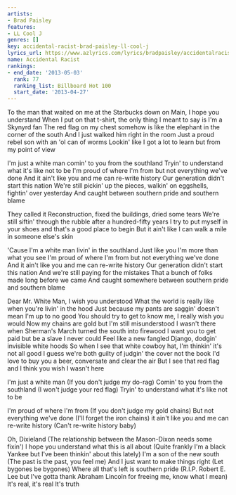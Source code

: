 ```yaml
---
artists:
- Brad Paisley
features:
- LL Cool J
genres: []
key: accidental-racist-brad-paisley-ll-cool-j
lyrics_url: https://www.azlyrics.com/lyrics/bradpaisley/accidentalracist.html
name: Accidental Racist
rankings:
- end_date: '2013-05-03'
  rank: 77
  ranking_list: Billboard Hot 100
  start_date: '2013-04-27'
---
```


To the man that waited on me at the Starbucks down on Main, I hope you understand
When I put on that t-shirt, the only thing I meant to say is I'm a Skynyrd fan
The red flag on my chest somehow is like the elephant in the corner of the south
And I just walked him right in the room
Just a proud rebel son with an 'ol can of worms
Lookin' like I got a lot to learn but from my point of view

I'm just a white man comin' to you from the southland
Tryin' to understand what it's like not to be
I'm proud of where I'm from but not everything we've done
And it ain't like you and me can re-write history
Our generation didn't start this nation
We're still pickin' up the pieces, walkin' on eggshells, fightin' over yesterday
And caught between southern pride and southern blame

They called it Reconstruction, fixed the buildings, dried some tears
We're still siftin' through the rubble after a hundred-fifty years
I try to put myself in your shoes and that's a good place to begin
But it ain't like I can walk a mile in someone else's skin

'Cause I'm a white man livin' in the southland
Just like you I'm more than what you see
I'm proud of where I'm from but not everything we've done
And it ain't like you and me can re-write history
Our generation didn't start this nation
And we're still paying for the mistakes
That a bunch of folks made long before we came
And caught somewhere between southern pride and southern blame

Dear Mr. White Man, I wish you understood
What the world is really like when you're livin' in the hood
Just because my pants are saggin' doesn't mean I'm up to no good
You should try to get to know me, I really wish you would
Now my chains are gold but I'm still misunderstood
I wasn't there when Sherman's March turned the south into firewood
I want you to get paid but be a slave I never could
Feel like a new fangled Django, dodgin' invisible white hoods
So when I see that white cowboy hat, I'm thinkin' it's not all good
I guess we're both guilty of judgin' the cover not the book
I'd love to buy you a beer, conversate and clear the air
But I see that red flag and I think you wish I wasn't here

I'm just a white man
(If you don't judge my do-rag)
Comin' to you from the southland
(I won't judge your red flag)
Tryin' to understand what it's like not to be

I'm proud of where I'm from
(If you don't judge my gold chains)
But not everything we've done
(I'll forget the iron chains)
it ain't like you and me can re-write history
(Can't re-write history baby)

Oh, Dixieland
(The relationship between the Mason-Dixon needs some fixin')
I hope you understand what this is all about
(Quite frankly I'm a black Yankee but I've been thinkin' about this lately)
I'm a son of the new south
(The past is the past, you feel me)
And I just want to make things right
(Let bygones be bygones)
Where all that's left is southern pride
(R.I.P. Robert E. Lee but I've gotta thank Abraham Lincoln for freeing me, know what I mean)
It's real, it's real
It's truth



